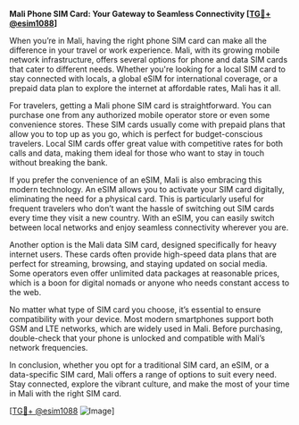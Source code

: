 **Mali Phone SIM Card: Your Gateway to Seamless Connectivity [[TG💪+ @esim1088](https://t.me/s/esim1088)]**

When you’re in Mali, having the right phone SIM card can make all the difference in your travel or work experience. Mali, with its growing mobile network infrastructure, offers several options for phone and data SIM cards that cater to different needs. Whether you're looking for a local SIM card to stay connected with locals, a global eSIM for international coverage, or a prepaid data plan to explore the internet at affordable rates, Mali has it all.

For travelers, getting a Mali phone SIM card is straightforward. You can purchase one from any authorized mobile operator store or even some convenience stores. These SIM cards usually come with prepaid plans that allow you to top up as you go, which is perfect for budget-conscious travelers. Local SIM cards offer great value with competitive rates for both calls and data, making them ideal for those who want to stay in touch without breaking the bank.

If you prefer the convenience of an eSIM, Mali is also embracing this modern technology. An eSIM allows you to activate your SIM card digitally, eliminating the need for a physical card. This is particularly useful for frequent travelers who don’t want the hassle of switching out SIM cards every time they visit a new country. With an eSIM, you can easily switch between local networks and enjoy seamless connectivity wherever you are.

Another option is the Mali data SIM card, designed specifically for heavy internet users. These cards often provide high-speed data plans that are perfect for streaming, browsing, and staying updated on social media. Some operators even offer unlimited data packages at reasonable prices, which is a boon for digital nomads or anyone who needs constant access to the web.

No matter what type of SIM card you choose, it’s essential to ensure compatibility with your device. Most modern smartphones support both GSM and LTE networks, which are widely used in Mali. Before purchasing, double-check that your phone is unlocked and compatible with Mali’s network frequencies.

In conclusion, whether you opt for a traditional SIM card, an eSIM, or a data-specific SIM card, Mali offers a range of options to suit every need. Stay connected, explore the vibrant culture, and make the most of your time in Mali with the right SIM card.

[[TG💪+ @esim1088](https://t.me/s/esim1088) ![Image](https://i.postimg.cc/Y0z9fWf4/image.png)]